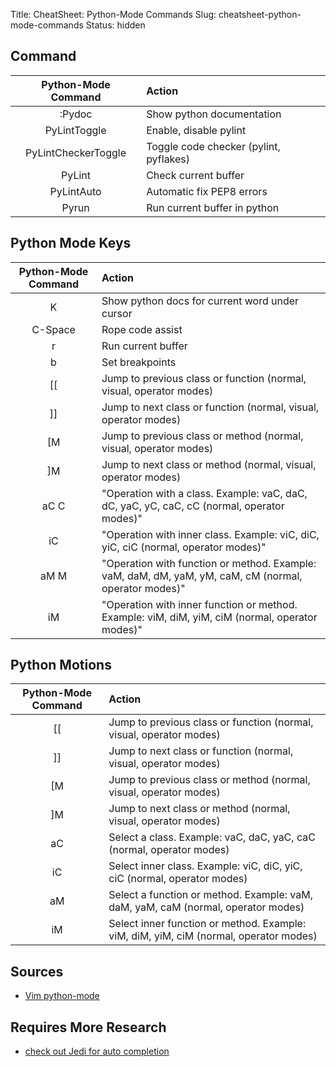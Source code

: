 Title: CheatSheet: Python-Mode Commands
Slug: cheatsheet-python-mode-commands
Status: hidden

## Command
| Python-Mode Command | Action |
|:----:|:------| 
| :Pydoc <args> | Show python documentation |
| PyLintToggle | Enable, disable pylint |
| PyLintCheckerToggle | Toggle code checker (pylint, pyflakes) |
| PyLint | Check current buffer |
| PyLintAuto | Automatic fix PEP8 errors |
| Pyrun | Run current buffer in python |

## Python Mode Keys
| Python-Mode Command | Action |
|:----:|:------| 
| K | Show python docs for current word under cursor |
| C-Space | Rope code assist |
| <leader>r | Run current buffer |
| <leader>b | Set breakpoints |
| [[ | Jump to previous class or function (normal, visual, operator modes) |
| ]] | Jump to next class or function  (normal, visual, operator modes) |
| [M | Jump to previous class or method (normal, visual, operator modes) |
| ]M | Jump to next class or method (normal, visual, operator modes) |
| aC C | "Operation with a class.  Example: vaC, daC, dC, yaC, yC, caC, cC (normal, operator modes)" |
| iC | "Operation with inner class.  Example: viC, diC, yiC, ciC (normal, operator modes)" |
| aM M | "Operation with function or method.  Example: vaM, daM, dM, yaM, yM, caM, cM (normal, operator modes)" |
| iM | "Operation with inner function or method.  Example: viM, diM, yiM, ciM (normal, operator modes)" |

## Python Motions
| Python-Mode Command | Action |
|:----:|:------| 
| [[ | Jump to previous class or function (normal, visual, operator modes) |
| ]] | Jump to next class or function  (normal, visual, operator modes) |
| [M | Jump to previous class or method (normal, visual, operator modes) |
| ]M | Jump to next class or method (normal, visual, operator modes) |
| aC | Select a class. Example: vaC, daC, yaC, caC (normal, operator modes) |
| iC | Select inner class. Example: viC, diC, yiC, ciC (normal, operator modes) |
| aM | Select a function or method. Example: vaM, daM, yaM, caM (normal, operator modes) |
| iM | Select inner function or method. Example: viM, diM, yiM, ciM (normal, operator modes) |

## Sources
* [Vim python-mode](https://github.com/klen/python-mode)

## Requires More Research
* [check out Jedi for auto completion](https://github.com/davidhalter/jedi-vim)
